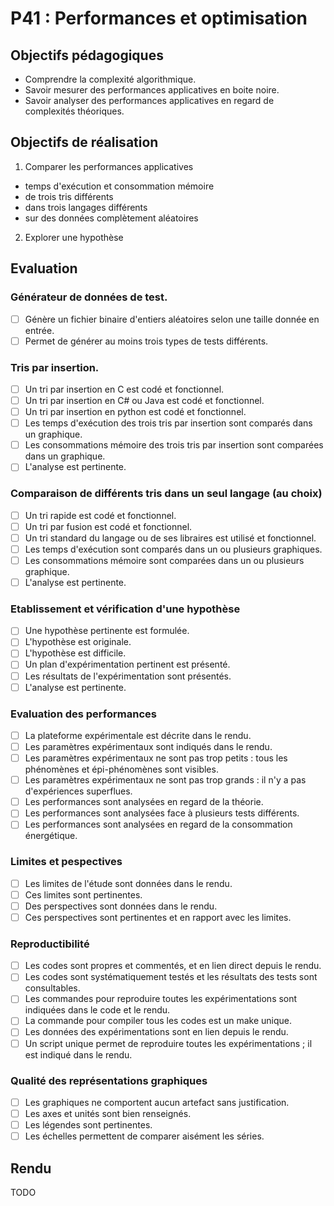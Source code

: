 # P41 : Performances et optimisation

## Objectifs pédagogiques

  - Comprendre la complexité algorithmique. 
  - Savoir mesurer des performances applicatives en boite noire.
  - Savoir analyser des performances applicatives en regard de complexités théoriques. 

## Objectifs de réalisation

1. Comparer les performances applicatives 

  - temps d'exécution et consommation mémoire
  - de trois tris différents
  - dans trois langages différents
  - sur des données complètement aléatoires

2. Explorer une hypothèse


## Evaluation

### Générateur de données de test.

- [ ] Génère un fichier binaire d'entiers aléatoires selon une taille donnée en entrée.
- [ ] Permet de générer au moins trois types de tests différents.

### Tris par insertion.

- [ ] Un tri par insertion en C est codé et fonctionnel.
- [ ] Un tri par insertion en C# ou Java est codé et fonctionnel.
- [ ] Un tri par insertion en python est codé et fonctionnel.
- [ ] Les temps d'exécution des trois tris par insertion sont comparés dans un graphique.
- [ ] Les consommations mémoire des trois tris par insertion sont comparées dans un graphique.
- [ ] L'analyse est pertinente.

### Comparaison de différents tris dans un seul langage (au choix)

- [ ] Un tri rapide est codé et fonctionnel.
- [ ] Un tri par fusion est codé et fonctionnel.
- [ ] Un tri standard du langage ou de ses libraires est utilisé et fonctionnel.
- [ ] Les temps d'exécution sont comparés dans un ou plusieurs graphiques.
- [ ] Les consommations mémoire sont comparées dans un ou plusieurs graphique.
- [ ] L'analyse est pertinente.

### Etablissement et vérification d'une hypothèse 

- [ ] Une hypothèse pertinente est formulée. 
- [ ] L'hypothèse est originale. 
- [ ] L'hypothèse est difficile.
- [ ] Un plan d'expérimentation pertinent est présenté.
- [ ] Les résultats de l'expérimentation sont présentés.
- [ ] L'analyse est pertinente. 

### Evaluation des performances

- [ ] La plateforme expérimentale est décrite dans le rendu.
- [ ] Les paramètres expérimentaux sont indiqués dans le rendu.
- [ ] Les paramètres expérimentaux ne sont pas trop petits : tous les phénomènes et épi-phénomènes sont visibles.
- [ ] Les paramètres expérimentaux ne sont pas trop grands : il n'y a pas d'expériences superflues.
- [ ] Les performances sont analysées en regard de la théorie. 
- [ ] Les performances sont analysées face à plusieurs tests différents.
- [ ] Les performances sont analysées en regard de la consommation énergétique.

### Limites et pespectives

- [ ] Les limites de l'étude sont données dans le rendu. 
- [ ] Ces limites sont pertinentes.
- [ ] Des perspectives sont données dans le rendu.
- [ ] Ces perspectives sont pertinentes et en rapport avec les limites.

### Reproductibilité

- [ ] Les codes sont propres et commentés, et en lien direct depuis le rendu.
- [ ] Les codes sont systématiquement testés et les résultats des tests sont consultables.
- [ ] Les commandes pour reproduire toutes les expérimentations sont indiquées dans le code et le rendu.
- [ ] La commande pour compiler tous les codes est un make unique.
- [ ] Les données des expérimentations sont en lien depuis le rendu.
- [ ] Un script unique permet de reproduire toutes les expérimentations ; il est indiqué dans le rendu.

### Qualité des représentations graphiques

- [ ] Les graphiques ne comportent aucun artefact sans justification.
- [ ] Les axes et unités sont bien renseignés.
- [ ] Les légendes sont pertinentes. 
- [ ] Les échelles permettent de comparer aisément les séries.

## Rendu 

TODO
